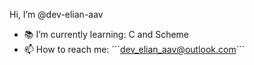Hi, I’m @dev-elian-aav
- 📚 I’m currently learning: C and Scheme
- 📫 How to reach me: ´´´dev_elian_aav@outlook.com´´´
